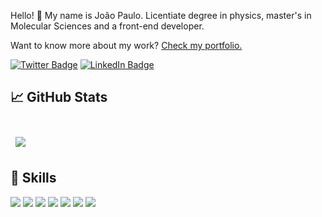 Hello! 👋
My name is João Paulo. Licentiate degree in physics, master's in Molecular Sciences and a front-end developer.

Want to know more about my work? [Check my portfolio.](https://portfolio-40fathoms.vercel.app/)

[![Twitter Badge](https://img.shields.io/badge/Twitter-Profile-informational?style=flat&logo=twitter&logoColor=white&color=1CA2F1)](https://twitter.com/40fathoms)
[![LinkedIn Badge](https://img.shields.io/badge/LinkedIn-Profile-informational?style=flat&logo=linkedin&logoColor=white&color=0D76A8)](https://www.linkedin.com/in/jo%C3%A3o-paulo-m-013b211a0/)

## &#x1f4c8; GitHub Stats

<br>

<a href="https://github.com/40fathoms">
  <img align="center" style="margin:0.5rem" src="https://github-readme-stats.vercel.app/api/top-langs/?username=40fathoms&layout=compact" />
</a>

<br>

## 💼 Skills

![](https://img.shields.io/badge/React-informational?style=flat&logo=react&logoColor=white&color=grey)
![](https://img.shields.io/badge/JavaScript-informational?style=flat&logo=JavaScript&logoColor=white&color=grey)
![](https://img.shields.io/badge/CSS-informational?style=flat&logo=css3&logoColor=white&color=grey)
![](https://img.shields.io/badge/Sass-informational?style=flat&logo=Sass&logoColor=white&color=grey)
![](https://img.shields.io/badge/HTML-informational?style=flat&logo=html5&logoColor=white&color=grey)
![](https://img.shields.io/badge/Git-informational?style=flat&logo=git&logoColor=white&color=grey)
![](https://img.shields.io/badge/Figma-informational?style=flat&logo=figma&logoColor=white&color=grey)
